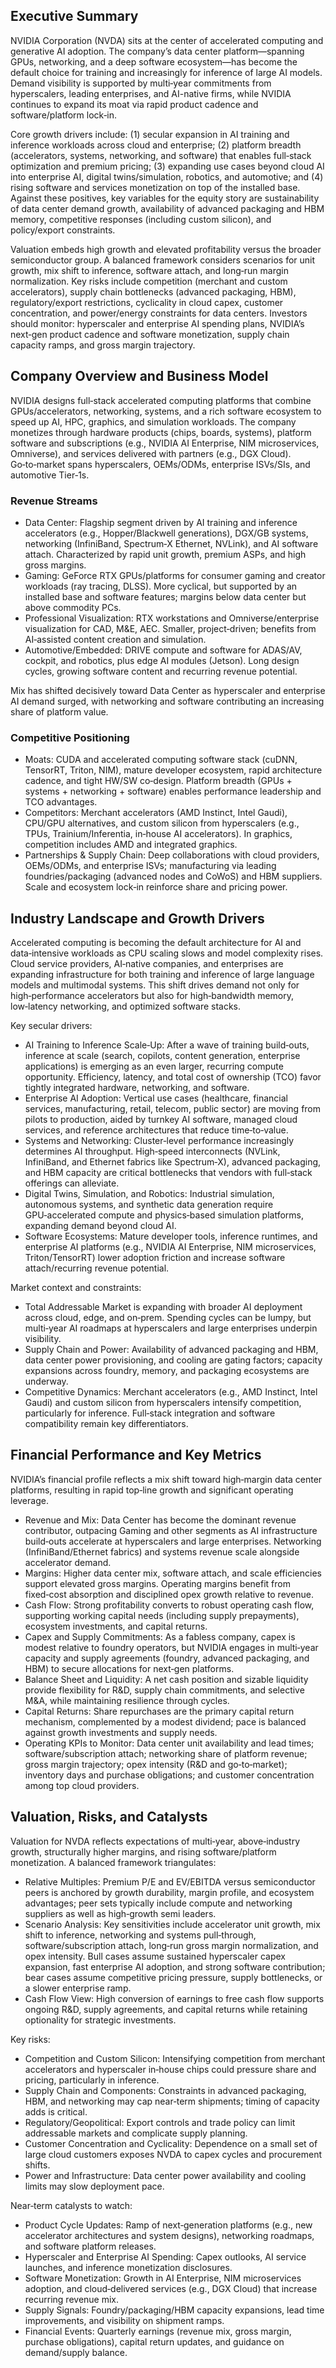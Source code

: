 ## Executive Summary
NVIDIA Corporation (NVDA) sits at the center of accelerated computing and generative AI adoption. The company’s data center platform—spanning GPUs, networking, and a deep software ecosystem—has become the default choice for training and increasingly for inference of large AI models. Demand visibility is supported by multi‑year commitments from hyperscalers, leading enterprises, and AI-native firms, while NVIDIA continues to expand its moat via rapid product cadence and software/platform lock‑in.

Core growth drivers include: (1) secular expansion in AI training and inference workloads across cloud and enterprise; (2) platform breadth (accelerators, systems, networking, and software) that enables full‑stack optimization and premium pricing; (3) expanding use cases beyond cloud AI into enterprise AI, digital twins/simulation, robotics, and automotive; and (4) rising software and services monetization on top of the installed base. Against these positives, key variables for the equity story are sustainability of data center demand growth, availability of advanced packaging and HBM memory, competitive responses (including custom silicon), and policy/export constraints.

Valuation embeds high growth and elevated profitability versus the broader semiconductor group. A balanced framework considers scenarios for unit growth, mix shift to inference, software attach, and long‑run margin normalization. Key risks include competition (merchant and custom accelerators), supply chain bottlenecks (advanced packaging, HBM), regulatory/export restrictions, cyclicality in cloud capex, customer concentration, and power/energy constraints for data centers. Investors should monitor: hyperscaler and enterprise AI spending plans, NVIDIA’s next‑gen product cadence and software monetization, supply chain capacity ramps, and gross margin trajectory.

## Company Overview and Business Model
NVIDIA designs full‑stack accelerated computing platforms that combine GPUs/accelerators, networking, systems, and a rich software ecosystem to speed up AI, HPC, graphics, and simulation workloads. The company monetizes through hardware products (chips, boards, systems), platform software and subscriptions (e.g., NVIDIA AI Enterprise, NIM microservices, Omniverse), and services delivered with partners (e.g., DGX Cloud). Go‑to‑market spans hyperscalers, OEMs/ODMs, enterprise ISVs/SIs, and automotive Tier‑1s.

### Revenue Streams
- Data Center: Flagship segment driven by AI training and inference accelerators (e.g., Hopper/Blackwell generations), DGX/GB systems, networking (InfiniBand, Spectrum‑X Ethernet, NVLink), and AI software attach. Characterized by rapid unit growth, premium ASPs, and high gross margins.
- Gaming: GeForce RTX GPUs/platforms for consumer gaming and creator workloads (ray tracing, DLSS). More cyclical, but supported by an installed base and software features; margins below data center but above commodity PCs.
- Professional Visualization: RTX workstations and Omniverse/enterprise visualization for CAD, M&E, AEC. Smaller, project‑driven; benefits from AI‑assisted content creation and simulation.
- Automotive/Embedded: DRIVE compute and software for ADAS/AV, cockpit, and robotics, plus edge AI modules (Jetson). Long design cycles, growing software content and recurring revenue potential.

Mix has shifted decisively toward Data Center as hyperscaler and enterprise AI demand surged, with networking and software contributing an increasing share of platform value.

### Competitive Positioning
- Moats: CUDA and accelerated computing software stack (cuDNN, TensorRT, Triton, NIM), mature developer ecosystem, rapid architecture cadence, and tight HW/SW co‑design. Platform breadth (GPUs + systems + networking + software) enables performance leadership and TCO advantages.
- Competitors: Merchant accelerators (AMD Instinct, Intel Gaudi), CPU/GPU alternatives, and custom silicon from hyperscalers (e.g., TPUs, Trainium/Inferentia, in‑house AI accelerators). In graphics, competition includes AMD and integrated graphics.
- Partnerships & Supply Chain: Deep collaborations with cloud providers, OEMs/ODMs, and enterprise ISVs; manufacturing via leading foundries/packaging (advanced nodes and CoWoS) and HBM suppliers. Scale and ecosystem lock‑in reinforce share and pricing power.

## Industry Landscape and Growth Drivers
Accelerated computing is becoming the default architecture for AI and data‑intensive workloads as CPU scaling slows and model complexity rises. Cloud service providers, AI‑native companies, and enterprises are expanding infrastructure for both training and inference of large language models and multimodal systems. This shift drives demand not only for high‑performance accelerators but also for high‑bandwidth memory, low‑latency networking, and optimized software stacks.

Key secular drivers:
- AI Training to Inference Scale‑Up: After a wave of training build‑outs, inference at scale (search, copilots, content generation, enterprise applications) is emerging as an even larger, recurring compute opportunity. Efficiency, latency, and total cost of ownership (TCO) favor tightly integrated hardware, networking, and software.
- Enterprise AI Adoption: Vertical use cases (healthcare, financial services, manufacturing, retail, telecom, public sector) are moving from pilots to production, aided by turnkey AI software, managed cloud services, and reference architectures that reduce time‑to‑value.
- Systems and Networking: Cluster‑level performance increasingly determines AI throughput. High‑speed interconnects (NVLink, InfiniBand, and Ethernet fabrics like Spectrum‑X), advanced packaging, and HBM capacity are critical bottlenecks that vendors with full‑stack offerings can alleviate.
- Digital Twins, Simulation, and Robotics: Industrial simulation, autonomous systems, and synthetic data generation require GPU‑accelerated compute and physics‑based simulation platforms, expanding demand beyond cloud AI.
- Software Ecosystems: Mature developer tools, inference runtimes, and enterprise AI platforms (e.g., NVIDIA AI Enterprise, NIM microservices, Triton/TensorRT) lower adoption friction and increase software attach/recurring revenue potential.

Market context and constraints:
- Total Addressable Market is expanding with broader AI deployment across cloud, edge, and on‑prem. Spending cycles can be lumpy, but multi‑year AI roadmaps at hyperscalers and large enterprises underpin visibility.
- Supply Chain and Power: Availability of advanced packaging and HBM, data center power provisioning, and cooling are gating factors; capacity expansions across foundry, memory, and packaging ecosystems are underway.
- Competitive Dynamics: Merchant accelerators (e.g., AMD Instinct, Intel Gaudi) and custom silicon from hyperscalers intensify competition, particularly for inference. Full‑stack integration and software compatibility remain key differentiators.

## Financial Performance and Key Metrics
NVIDIA’s financial profile reflects a mix shift toward high‑margin data center platforms, resulting in rapid top‑line growth and significant operating leverage.

- Revenue and Mix: Data Center has become the dominant revenue contributor, outpacing Gaming and other segments as AI infrastructure build‑outs accelerate at hyperscalers and large enterprises. Networking (InfiniBand/Ethernet fabrics) and systems revenue scale alongside accelerator demand.
- Margins: Higher data center mix, software attach, and scale efficiencies support elevated gross margins. Operating margins benefit from fixed‑cost absorption and disciplined opex growth relative to revenue.
- Cash Flow: Strong profitability converts to robust operating cash flow, supporting working capital needs (including supply prepayments), ecosystem investments, and capital returns.
- Capex and Supply Commitments: As a fabless company, capex is modest relative to foundry operators, but NVIDIA engages in multi‑year capacity and supply agreements (foundry, advanced packaging, and HBM) to secure allocations for next‑gen platforms.
- Balance Sheet and Liquidity: A net cash position and sizable liquidity provide flexibility for R&D, supply chain commitments, and selective M&A, while maintaining resilience through cycles.
- Capital Returns: Share repurchases are the primary capital return mechanism, complemented by a modest dividend; pace is balanced against growth investments and supply needs.
- Operating KPIs to Monitor: Data center unit availability and lead times; software/subscription attach; networking share of platform revenue; gross margin trajectory; opex intensity (R&D and go‑to‑market); inventory days and purchase obligations; and customer concentration among top cloud providers.

## Valuation, Risks, and Catalysts
Valuation for NVDA reflects expectations of multi‑year, above‑industry growth, structurally higher margins, and rising software/platform monetization. A balanced framework triangulates:
- Relative Multiples: Premium P/E and EV/EBITDA versus semiconductor peers is anchored by growth durability, margin profile, and ecosystem advantages; peer sets typically include compute and networking suppliers as well as high‑growth semi leaders.
- Scenario Analysis: Key sensitivities include accelerator unit growth, mix shift to inference, networking and systems pull‑through, software/subscription attach, long‑run gross margin normalization, and opex intensity. Bull cases assume sustained hyperscaler capex expansion, fast enterprise AI adoption, and strong software contribution; bear cases assume competitive pricing pressure, supply bottlenecks, or a slower enterprise ramp.
- Cash Flow View: High conversion of earnings to free cash flow supports ongoing R&D, supply agreements, and capital returns while retaining optionality for strategic investments.

Key risks:
- Competition and Custom Silicon: Intensifying competition from merchant accelerators and hyperscaler in‑house chips could pressure share and pricing, particularly in inference.
- Supply Chain and Components: Constraints in advanced packaging, HBM, and networking may cap near‑term shipments; timing of capacity adds is critical.
- Regulatory/Geopolitical: Export controls and trade policy can limit addressable markets and complicate supply planning.
- Customer Concentration and Cyclicality: Dependence on a small set of large cloud customers exposes NVDA to capex cycles and procurement shifts.
- Power and Infrastructure: Data center power availability and cooling limits may slow deployment pace.

Near‑term catalysts to watch:
- Product Cycle Updates: Ramp of next‑generation platforms (e.g., new accelerator architectures and system designs), networking roadmaps, and software platform releases.
- Hyperscaler and Enterprise AI Spending: Capex outlooks, AI service launches, and inference monetization disclosures.
- Software Monetization: Growth in AI Enterprise, NIM microservices adoption, and cloud‑delivered services (e.g., DGX Cloud) that increase recurring revenue mix.
- Supply Signals: Foundry/packaging/HBM capacity expansions, lead time improvements, and visibility on shipment ramps.
- Financial Events: Quarterly earnings (revenue mix, gross margin, purchase obligations), capital return updates, and guidance on demand/supply balance.

